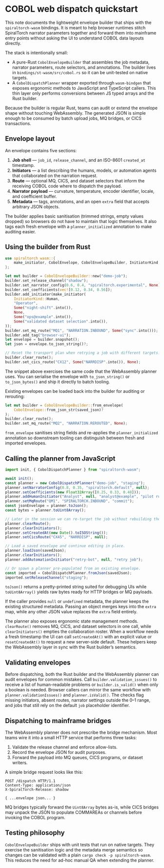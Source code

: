 # COBOL web dispatch quickstart

This note documents the lightweight envelope builder that ships with the
`spiraltorch-wasm` bindings.  It is meant to help browser runtimes stitch
SpiralTorch narrator parameters together and forward them into mainframe entry
points without asking the UI to understand COBOL data layouts directly.

The stack is intentionally small:

- A pure-Rust `CobolEnvelopeBuilder` that assembles the job metadata, narrator
  parameters, route selectors, and annotations.  The builder lives in
  `bindings/st-wasm/src/cobol.rs` so it can be unit-tested on native targets.
- A `CobolDispatchPlanner` wrapper exported through `wasm-bindgen` that exposes
  ergonomic methods to JavaScript and TypeScript callers.  This thin layer only
  performs conversions between JS typed arrays and the Rust builder.

Because the builder is regular Rust, teams can audit or extend the envelope
shape without touching WebAssembly.  The generated JSON is simple enough to be
consumed by batch upload jobs, MQ bridges, or CICS transactions.

## Envelope layout

An envelope contains five sections:

1. **Job shell** — `job_id`, `release_channel`, and an ISO-8601 `created_at`
   timestamp.
2. **Initiators** — a list describing the humans, models, or automation agents
   that collaborated on the narration request.
3. **Route** — optional MQ, CICS, and dataset selectors that inform the
   receiving COBOL code where to dispatch the payload.
4. **Narrator payload** — curvature, temperature, encoder identifier, locale,
   and coefficient buffer.
5. **Metadata** — tags, annotations, and an open `extra` field that accepts
   arbitrary JSON objects.

The builder applies basic sanitisation (trimmed strings, empty values dropped)
so browsers do not have to maintain that logic themselves.  It also tags each
fresh envelope with a `planner_initialized` annotation to make auditing easier.

## Using the builder from Rust

```rust
use spiraltorch_wasm::{
    make_initiator, CobolEnvelope, CobolEnvelopeBuilder, InitiatorKind,
};

let mut builder = CobolEnvelopeBuilder::new("demo-job");
builder.set_release_channel("shadow");
builder.set_narrator_config(0.6, 0.4, "spiraltorch.experimental", None);
builder.set_coefficients(vec![0.12, 0.34, 0.56]);
builder.add_initiator(make_initiator(
    InitiatorKind::Human,
    "Operator",
    Some("night-shift".into()),
    None,
    Some("ops@example".into()),
    Some("validated dataset selection".into()),
));
builder.set_mq_route("MQ1", "NARRATION.INBOUND", Some("sync".into()));
builder.add_tag("browser-ui");
let envelope = builder.snapshot();
let json = envelope.to_json_string()?;

// Reset the transport plan when retrying a job with different targets.
builder.clear_route();
builder.set_cics_route("CX12", Some("NARRDISP".into()), None);
```

The snippet above exercises the same code that the WebAssembly planner uses.
You can serialise the envelope with `to_json_string()` or `to_json_bytes()` and
ship it directly to batch tooling.

Existing envelopes can be loaded back into the builder for auditing or
rerouting:

```rust
let mut builder = CobolEnvelopeBuilder::from_envelope(
    CobolEnvelope::from_json_str(saved_json)?
);
builder.clear_route();
builder.set_mq_route("MQ2", "NARRATION.REROUTED", None);
```

`from_envelope` sanitises string fields and re-applies the
`planner_initialized` annotation so downstream tooling can distinguish between
fresh and imported envelopes.

## Calling the planner from JavaScript

```ts
import init, { CobolDispatchPlanner } from "spiraltorch-wasm";

await init();
const planner = new CobolDispatchPlanner("demo-job", "staging");
planner.setNarratorConfig(0.8, 0.35, "spiraltorch.default", null);
planner.setCoefficients(new Float32Array([0.25, 0.33, 0.48]));
planner.addHumanInitiator("Analyst", null, "analyst@example", "pilot run");
planner.setMqRoute("QM1", "SPIRALTORCH.INBOUND", "commit");
const jsonEnvelope = planner.toJson();
const bytes = planner.toUint8Array();

// Later in the session we can re-target the job without rebuilding the planner.
planner.clearRoute();
planner.clearInitiators();
planner.setCreatedAt(new Date().toISOString());
planner.setCicsRoute("CX45", "NARRDISP", null);

// Load a saved envelope and continue editing in place.
planner.loadJson(savedJson);
planner.clearInitiators();
planner.addAutomationInitiator("retry-bot", null, "retry job");

// Or spawn a planner pre-populated from an existing envelope.
const imported = CobolDispatchPlanner.fromJson(savedJson);
imported.setReleaseChannel("staging");
```

`toJson()` returns a pretty-printed string suited for debugging UIs while
`toUint8Array()` yields raw bytes ready for HTTP bridges or MQ payloads.

If the caller provides `null` or `undefined` metadata, the planner keeps the
existing structured metadata.  Passing an object merges keys into the `extra`
map, while any other JSON value replaces the `extra` field entirely.

The planner also exposes ergonomic state management methods.  `clearRoute()`
removes MQ, CICS, and dataset selectors in one call, while `clearInitiators()`
empties the collaboration roster.  When a workflow needs a fresh timestamp the
UI can call `setCreatedAt()` with an explicit value or `resetCreatedAt()` to
request a new server-side default.  These helpers keep the WebAssembly layer in
sync with the Rust builder’s semantics.

## Validating envelopes

Before dispatching, both the Rust builder and the WebAssembly planner can audit
envelopes for common mistakes.  Call `builder.validation_issues()` to receive a
list of human-readable problems or `builder.is_valid()` when only a boolean is
needed.  Browser callers can mirror the same workflow with
`planner.validationIssues()` and `planner.isValid()`.  The checks flag missing
initiators, absent routes, narrator settings outside the 0–1 range, and jobs
that still rely on the default `job` placeholder identifier.

## Dispatching to mainframe bridges

The WebAssembly planner does not prescribe the bridge mechanism.  Most teams
wire it into a small HTTP service that performs three tasks:

1. Validate the release channel and enforce allow-lists.
2. Record the envelope JSON for audit purposes.
3. Forward the payload into MQ queues, CICS programs, or dataset writers.

A simple bridge request looks like this:

```http
POST /dispatch HTTP/1.1
Content-Type: application/json
X-SpiralTorch-Release: shadow

{ ...envelope json... }
```

MQ bridges typically forward the `Uint8Array` bytes as-is, while CICS bridges
may unpack the JSON to populate COMMAREAs or channels before invoking the COBOL
program.

## Testing philosophy

`CobolEnvelopeBuilder` ships with unit tests that run on native targets.  They
exercise the sanitisation logic and the metadata merge semantics so changes can
be validated with a plain `cargo check -p spiraltorch-wasm`.  This reduces the
need for ad-hoc manual QA when extending the planner.
